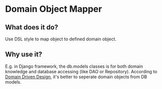 Domain Object Mapper
====================

## What does it do?
Use DSL style to map object to defined domain object.

## Why use it?
E.g. in Django framework, the db.models classes is for both domain knowledge and database accessing (like DAO or Repository).
According to [Domain Driven Design](), it's better to seperate domain objects from DB models.


